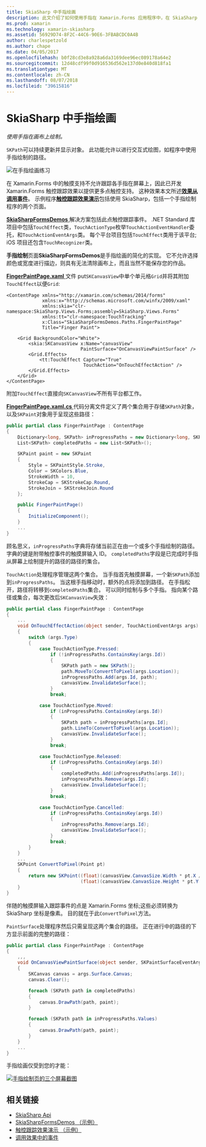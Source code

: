 ```yaml
---
title: SkiaSharp 中手指绘画
description: 此文介绍了如何使用手指在 Xamarin.Forms 应用程序中，在 SkiaSharp 画布上绘制，此示例代码进行了演示。
ms.prod: xamarin
ms.technology: xamarin-skiasharp
ms.assetid: 56929D74-8F2C-44C6-90E6-3FBABCDC0A4B
author: charlespetzold
ms.author: chape
ms.date: 04/05/2017
ms.openlocfilehash: b0f28cd3e8a928a6da3169dee96ec089178a64e2
ms.sourcegitcommit: 12d48cdf99f0d916536d562e137d0e840d818fa1
ms.translationtype: MT
ms.contentlocale: zh-CN
ms.lasthandoff: 08/07/2018
ms.locfileid: "39615816"
---
```

# <a name="finger-painting-in-skiasharp"></a>SkiaSharp 中手指绘画

_使用手指在画布上绘制。_

`SKPath`可以持续更新并显示对象。 此功能允许以进行交互式绘图，如程序中使用手指绘制的路径。

![](finger-paint-images/fingerpaintsample.png "在手指绘画练习")

在 Xamarin.Forms 中的触摸支持不允许跟踪各手指在屏幕上，因此已开发 Xamarin.Forms 触控跟踪效果以提供更多点触控支持。 这种效果本文所述[**效果从调用事件**](~/xamarin-forms/app-fundamentals/effects/touch-tracking.md)。 示例程序[**触控跟踪效果演示**](https://developer.xamarin.com/samples/xamarin-forms/Effects/TouchTrackingEffectDemos/)包括使用 SkiaSharp，包括一个手指绘制程序的两个页面。

[ **SkiaSharpFormsDemos** ](https://developer.xamarin.com/samples/xamarin-forms/SkiaSharpForms/Demos/)解决方案包括此点触控跟踪事件。 .NET Standard 库项目中包括`TouchEffect`类，`TouchActionType`枚举`TouchActionEventHandler`委托，和`TouchActionEventArgs`类。 每个平台项目包括`TouchEffect`类用于该平台; iOS 项目还包含`TouchRecognizer`类。

**手指绘制**页面**SkiaSharpFormsDemos**是手指绘画的简化的实现。 它不允许选择颜色或宽度进行描边，则具有无法清除画布上，而且当然不能保存您的作品。

[ **FingerPaintPage.xaml** ](https://github.com/xamarin/xamarin-forms-samples/blob/master/SkiaSharpForms/Demos/Demos/SkiaSharpFormsDemos/LinesAndPaths/FingerPaintPage.xaml)文件 put`SKCanvasView`中单个单元格`Grid`并将其附加`TouchEffect`以便`Grid`:

```xaml
<ContentPage xmlns="http://xamarin.com/schemas/2014/forms"
             xmlns:x="http://schemas.microsoft.com/winfx/2009/xaml"
             xmlns:skia="clr-namespace:SkiaSharp.Views.Forms;assembly=SkiaSharp.Views.Forms"
             xmlns:tt="clr-namespace:TouchTracking"
             x:Class="SkiaSharpFormsDemos.Paths.FingerPaintPage"
             Title="Finger Paint">

    <Grid BackgroundColor="White">
        <skia:SKCanvasView x:Name="canvasView"
                           PaintSurface="OnCanvasViewPaintSurface" />
        <Grid.Effects>
            <tt:TouchEffect Capture="True"
                            TouchAction="OnTouchEffectAction" />
        </Grid.Effects>
    </Grid>
</ContentPage>
```

附加`TouchEffect`直接向`SKCanvasView`不所有平台都工作。

[ **FingerPaintPage.xaml.cs** ](https://github.com/xamarin/xamarin-forms-samples/blob/master/SkiaSharpForms/Demos/Demos/SkiaSharpFormsDemos/LinesAndPaths/FingerPaintPage.xaml.cs)代码分离文件定义了两个集合用于存储`SKPath`对象，以及`SKPaint`对象用于呈现这些路径：

```csharp
public partial class FingerPaintPage : ContentPage
{
    Dictionary<long, SKPath> inProgressPaths = new Dictionary<long, SKPath>();
    List<SKPath> completedPaths = new List<SKPath>();

    SKPaint paint = new SKPaint
    {
        Style = SKPaintStyle.Stroke,
        Color = SKColors.Blue,
        StrokeWidth = 10,
        StrokeCap = SKStrokeCap.Round,
        StrokeJoin = SKStrokeJoin.Round
    };

    public FingerPaintPage()
    {
        InitializeComponent();
    }
    ...
}
```

顾名思义，`inProgressPaths`字典将存储当前正在由一个或多个手指绘制的路径。 字典的键是附带触控事件的触摸屏输入 ID。 `completedPaths`字段是已完成时手指从屏幕上绘制提升的路径的路径的集合。

`TouchAction`处理程序管理这两个集合。 当手指首先触摸屏幕，一个新`SKPath`添加到`inProgressPaths`。 当这根手指移动时，额外的点将添加到路径。 在手指松开，路径将转移到`completedPaths`集合。 可以同时绘制与多个手指。 指向某个路径或集合，每次更改后`SKCanvasView`失效：

```csharp
public partial class FingerPaintPage : ContentPage
{
    ...
    void OnTouchEffectAction(object sender, TouchActionEventArgs args)
    {
        switch (args.Type)
        {
            case TouchActionType.Pressed:
                if (!inProgressPaths.ContainsKey(args.Id))
                {
                    SKPath path = new SKPath();
                    path.MoveTo(ConvertToPixel(args.Location));
                    inProgressPaths.Add(args.Id, path);
                    canvasView.InvalidateSurface();
                }
                break;

            case TouchActionType.Moved:
                if (inProgressPaths.ContainsKey(args.Id))
                {
                    SKPath path = inProgressPaths[args.Id];
                    path.LineTo(ConvertToPixel(args.Location));
                    canvasView.InvalidateSurface();
                }
                break;

            case TouchActionType.Released:
                if (inProgressPaths.ContainsKey(args.Id))
                {
                    completedPaths.Add(inProgressPaths[args.Id]);
                    inProgressPaths.Remove(args.Id);
                    canvasView.InvalidateSurface();
                }
                break;

            case TouchActionType.Cancelled:
                if (inProgressPaths.ContainsKey(args.Id))
                {
                    inProgressPaths.Remove(args.Id);
                    canvasView.InvalidateSurface();
                }
                break;
        }
    }
    ...
    SKPoint ConvertToPixel(Point pt)
    {
        return new SKPoint((float)(canvasView.CanvasSize.Width * pt.X / canvasView.Width),
                           (float)(canvasView.CanvasSize.Height * pt.Y / canvasView.Height));
    }
}
```

伴随的触摸屏输入跟踪事件的点是 Xamarin.Forms 坐标;这些必须转换为 SkiaSharp 坐标是像素。 目的就在于此`ConvertToPixel`方法。

`PaintSurface`处理程序然后只需呈现这两个集合的路径。 正在进行中的路径的下方显示前面的完整的路径：

```csharp
public partial class FingerPaintPage : ContentPage
{
    ,,,
    void OnCanvasViewPaintSurface(object sender, SKPaintSurfaceEventArgs args)
    {
        SKCanvas canvas = args.Surface.Canvas;
        canvas.Clear();

        foreach (SKPath path in completedPaths)
        {
            canvas.DrawPath(path, paint);
        }

        foreach (SKPath path in inProgressPaths.Values)
        {
            canvas.DrawPath(path, paint);
        }
    }
    ...
}
```

手指绘画仅受到您的才能：

[![](finger-paint-images/fingerpaint-small.png "手指绘制页的三个屏幕截图")](finger-paint-images/fingerpaint-large.png#lightbox "的手指绘制页的三个屏幕截图")


## <a name="related-links"></a>相关链接

- [SkiaSharp Api](https://developer.xamarin.com/api/root/SkiaSharp/)
- [SkiaSharpFormsDemos （示例）](https://developer.xamarin.com/samples/xamarin-forms/SkiaSharpForms/Demos/)
- [触控跟踪效果演示 （示例）](https://developer.xamarin.com/samples/xamarin-forms/Effects/TouchTrackingEffectDemos/)
- [调用效果中的事件](~/xamarin-forms/app-fundamentals/effects/touch-tracking.md)
